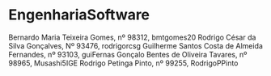 # EngenhariaSoftware
Bernardo Maria Teixeira Gomes, nº 98312, bmtgomes20
Rodrigo César da Silva Gonçalves, Nº 93476, rodrigorcsg
Guilherme Santos Costa de Almeida Fernandes, nº 93103, guiFernas
Gonçalo Bentes de Oliveira Tavares, nº 98965, Musashi5IGE
Rodrigo Petinga Pinto, nº 99255, RodrigoPPinto